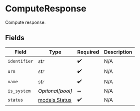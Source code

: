 # ComputeResponse

Compute response.


## Fields

| Field                                | Type                                 | Required                             | Description                          |
| ------------------------------------ | ------------------------------------ | ------------------------------------ | ------------------------------------ |
| `identifier`                         | *str*                                | :heavy_check_mark:                   | N/A                                  |
| `urn`                                | *str*                                | :heavy_check_mark:                   | N/A                                  |
| `name`                               | *str*                                | :heavy_check_mark:                   | N/A                                  |
| `is_system`                          | *Optional[bool]*                     | :heavy_minus_sign:                   | N/A                                  |
| `status`                             | [models.Status](../models/status.md) | :heavy_check_mark:                   | N/A                                  |
